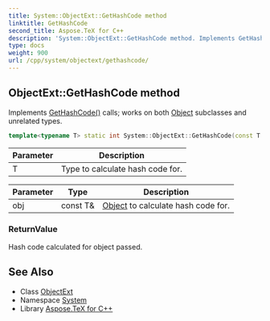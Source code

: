 ```yaml
---
title: System::ObjectExt::GetHashCode method
linktitle: GetHashCode
second_title: Aspose.TeX for C++
description: 'System::ObjectExt::GetHashCode method. Implements GetHashCode() calls; works on both Object subclasses and unrelated types in C++.'
type: docs
weight: 900
url: /cpp/system/objectext/gethashcode/
---
```

## ObjectExt::GetHashCode method


Implements [GetHashCode()](./) calls; works on both [Object](../../object/) subclasses and unrelated types.

```cpp
template<typename T> static int System::ObjectExt::GetHashCode(const T &obj)
```


| Parameter | Description |
| --- | --- |
| T | Type to calculate hash code for. |

| Parameter | Type | Description |
| --- | --- | --- |
| obj | const T\& | [Object](../../object/) to calculate hash code for. |

### ReturnValue

Hash code calculated for object passed.

## See Also

* Class [ObjectExt](../)
* Namespace [System](../../)
* Library [Aspose.TeX for C++](../../../)
